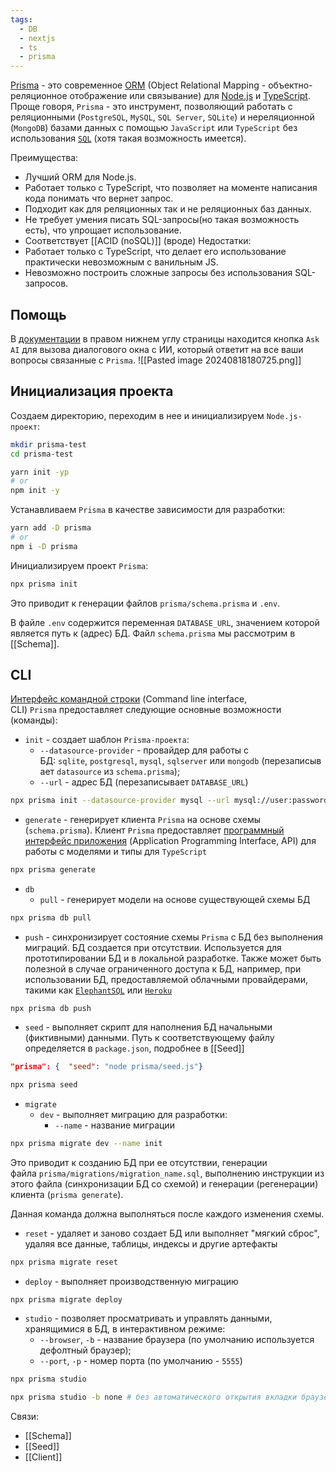 ```yaml
---
tags:
  - DB
  - nextjs
  - ts
  - prisma
---
```

[Prisma](https://www.prisma.io/) - это современное [ORM](https://ru.wikipedia.org/wiki/ORM) (Object Relational Mapping - объектно-реляционное отображение или связывание) для [Node.js](https://nodejs.org/en/) и [TypeScript](https://www.typescriptlang.org/). Проще говоря, `Prisma` - это инструмент, позволяющий работать с реляционными (`PostgreSQL`, `MySQL`, `SQL Server`, `SQLite`) и нереляционной (`MongoDB`) базами данных с помощью `JavaScript` или `TypeScript` без использования [`SQL`](https://ru.wikipedia.org/wiki/SQL) (хотя такая возможность имеется).

Преимущества:
- Лучший ORM для Node.js.
- Работает только с TypeScript, что позволяет на моменте написания кода понимать что вернет запрос.
- Подходит как для реляционных так и не реляционных баз данных.
- Не требует умения писать SQL-запросы(но такая возможность есть), что упрощает использование.
- Соответствует [[ACID (noSQL)]]  (вроде) 
Недостатки:
- Работает только с TypeScript, что делает его использование практически невозможным с ванильным JS.
- Невозможно построить сложные запросы без использования SQL-запросов.

## Помощь
В [документации](https://www.prisma.io/docs/getting-started) в правом нижнем углу страницы находится кнопка `Ask AI` для вызова диалогового окна с ИИ, который ответит на все ваши вопросы связанные с `Prisma`.
![[Pasted image 20240818180725.png]]
## Инициализация проекта

Создаем директорию, переходим в нее и инициализируем `Node.js-проект`:

```bash
mkdir prisma-test
cd prisma-test

yarn init -yp
# or
npm init -y
```

Устанавливаем `Prisma` в качестве зависимости для разработки:

```bash
yarn add -D prisma
# or
npm i -D prisma
```

Инициализируем проект `Prisma`:

```bash
npx prisma init
```

Это приводит к генерации файлов `prisma/schema.prisma` и `.env`.

В файле `.env` содержится переменная `DATABASE_URL`, значением которой является путь к (адрес) БД. Файл `schema.prisma` мы рассмотрим в [[Schema]].

## CLI

[Интерфейс командной строки](https://ru.wikipedia.org/wiki/%D0%98%D0%BD%D1%82%D0%B5%D1%80%D1%84%D0%B5%D0%B9%D1%81_%D0%BA%D0%BE%D0%BC%D0%B0%D0%BD%D0%B4%D0%BD%D0%BE%D0%B9_%D1%81%D1%82%D1%80%D0%BE%D0%BA%D0%B8) (Command line interface, CLI) `Prisma` предоставляет следующие основные возможности (команды):

- `init` - создает шаблон `Prisma-проекта`:
    - `--datasource-provider` - провайдер для работы с БД: `sqlite`, `postgresql`, `mysql`, `sqlserver` или `mongodb` (перезаписывает `datasource` из `schema.prisma`);
    - `--url` - адрес БД (перезаписывает `DATABASE_URL`)

```bash
npx prisma init --datasource-provider mysql --url mysql://user:password@localhost:3306/mydb
```

- `generate` - генерирует клиента `Prisma` на основе схемы (`schema.prisma`). Клиент `Prisma` предоставляет [программный интерфейс приложения](https://ru.wikipedia.org/wiki/API) (Application Programming Interface, API) для работы с моделями и типы для `TypeScript`

```bash
npx prisma generate
```

- `db`
    - `pull` - генерирует модели на основе существующей схемы БД

```bash
npx prisma db pull
```

- `push` - синхронизирует состояние схемы `Prisma` с БД без выполнения миграций. БД создается при отсутствии. Используется для прототипировании БД и в локальной разработке. Также может быть полезной в случае ограниченного доступа к БД, например, при использовании БД, предоставляемой облачными провайдерами, такими как [`ElephantSQL`](https://www.elephantsql.com/) или [`Heroku`](https://www.heroku.com/)

```
npx prisma db push
```

- `seed` - выполняет скрипт для наполнения БД начальными (фиктивными) данными. Путь к соответствующему файлу определяется в `package.json`, подробнее в [[Seed]]

```json
"prisma": {  "seed": "node prisma/seed.js"}
```

```bash
npx prisma seed
```

- `migrate`
    - `dev` - выполняет миграцию для разработки:
        - `--name` - название миграции

```bash
npx prisma migrate dev --name init
```

Это приводит к созданию БД при ее отсутствии, генерации файла `prisma/migrations/migration_name.sql`, выполнению инструкции из этого файла (синхронизации БД со схемой) и генерации (регенерации) клиента (`prisma generate`).

Данная команда должна выполняться после каждого изменения схемы.

- `reset` - удаляет и заново создает БД или выполняет "мягкий сброс", удаляя все данные, таблицы, индексы и другие артефакты

```bash
npx prisma migrate reset
```

- `deploy` - выполняет производственную миграцию

```bash
npx prisma migrate deploy
```

- `studio` - позволяет просматривать и управлять данными, хранящимися в БД, в интерактивном режиме:
    - `--browser`, `-b` - название браузера (по умолчанию используется дефолтный браузер);
    - `--port`, `-p` - номер порта (по умолчанию - `5555`)

```bash
npx prisma studio

npx prisma studio -b none # без автоматического открытия вкладки браузера
```

Связи:
- [[Schema]]
- [[Seed]]
- [[Client]]